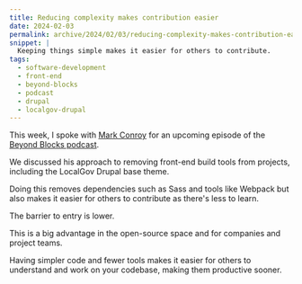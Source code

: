 ```yaml
---
title: Reducing complexity makes contribution easier
date: 2024-02-03
permalink: archive/2024/02/03/reducing-complexity-makes-contribution-easier
snippet: |
  Keeping things simple makes it easier for others to contribute.
tags:
  - software-development
  - front-end
  - beyond-blocks
  - podcast
  - drupal
  - localgov-drupal
---
```


This week, I spoke with [Mark Conroy][mark] for an upcoming episode of the [Beyond Blocks podcast][podcast].

We discussed his approach to removing front-end build tools from projects, including the LocalGov Drupal base theme.

Doing this removes dependencies such as Sass and tools like Webpack but also makes it easier for others to contribute as there's less to learn.

The barrier to entry is lower.

This is a big advantage in the open-source space and for companies and project teams.

Having simpler code and fewer tools makes it easier for others to understand and work on your codebase, making them productive sooner.

[mark]: https://mark.ie
[podcast]: {{site.url}}/podcast
